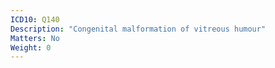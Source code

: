```yaml
---
ICD10: Q140
Description: "Congenital malformation of vitreous humour"
Matters: No
Weight: 0
---
```


